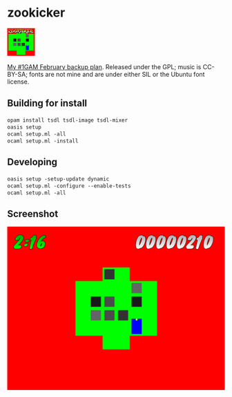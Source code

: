 # zookicker

![Zookicker](zookicker-icon.png)

[My #1GAM February backup plan](http://www.cipht.net/2015/03/01/zookicker.html).
Released under the GPL; music is CC-BY-SA; fonts are not mine and are
under either SIL or the Ubuntu font license.

## Building for install

```
opam install tsdl tsdl-image tsdl-mixer
oasis setup
ocaml setup.ml -all
ocaml setup.ml -install
```

## Developing

```
oasis setup -setup-update dynamic
ocaml setup.ml -configure --enable-tests
ocaml setup.ml -all
```

## Screenshot

![Level 2 screenshot](zookicker-level-2.png)
